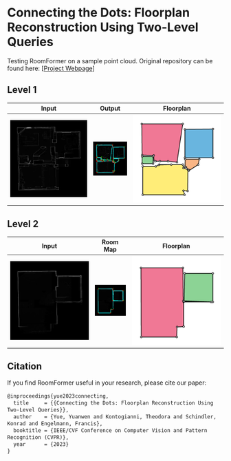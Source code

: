 # Connecting the Dots: Floorplan Reconstruction Using Two-Level Queries

Testing RoomFormer on a sample point cloud. Original repository can be found here: [[Project Webpage](https://ywyue.github.io/RoomFormer/)]



## Level 1

Input          |  Output | Floorplan
:-------------------------:|:-------------------------: |:-------------------------:
![level_1](./data/03251_1.png) | ![level_2](./checkpoints/eval_stru3d/3251_pred_room_map.png) | ![level_2](./checkpoints/eval_stru3d/3251_pred_floorplan.png)
## Level 2

Input          |  Room Map | Floorplan
:-------------------------:|:-------------------------:|:-------------------------:
![level_2](./data/03250_1.png) | ![level_2](./checkpoints/eval_stru3d/3250_pred_room_map.png) | ![level_2](./checkpoints/eval_stru3d/3250_pred_floorplan.png) 

 
 
## Citation
If you find RoomFormer useful in your research, please cite our paper:
```
@inproceedings{yue2023connecting,
  title     = {{Connecting the Dots: Floorplan Reconstruction Using Two-Level Queries}},
  author    = {Yue, Yuanwen and Kontogianni, Theodora and Schindler, Konrad and Engelmann, Francis},
  booktitle = {IEEE/CVF Conference on Computer Vision and Pattern Recognition (CVPR)},
  year      = {2023}
}
```
